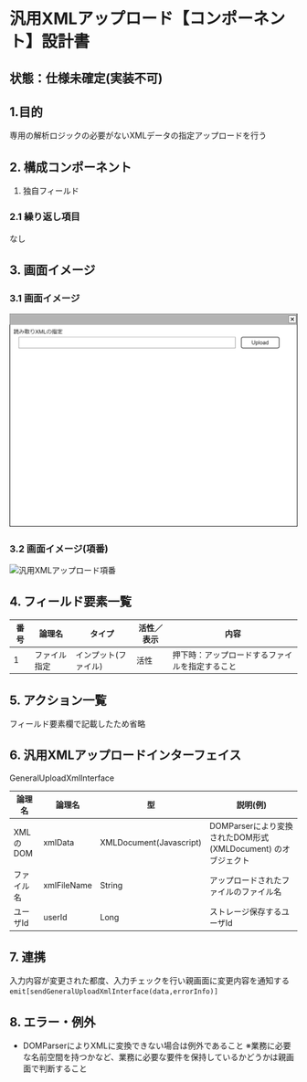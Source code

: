 ﻿# 汎用XMLアップロード【コンポーネント】設計書

## 状態：仕様未確定(実装不可)

## 1.目的

専用の解析ロジックの必要がないXMLデータの指定アップロードを行う

## 2. 構成コンポーネント

1. 独自フィールド

### 2.1 繰り返し項目

なし

## 3. 画面イメージ

### 3.1 画面イメージ

![汎用XMLアップロード](image/汎用XMLアップロード.drawio.png)

### 3.2 画面イメージ(項番)

![汎用XMLアップロード項番](image/汎用XMLアップロード項番.drawio.png)

## 4. フィールド要素一覧

| 番号 |    論理名    |        タイプ        | 活性／表示 |                      内容                      |
| ---- | ------------ | -------------------- | ---------- | ---------------------------------------------- |
| 1    | ファイル指定 | インプット(ファイル) | 活性       | 押下時：アップロードするファイルを指定すること |

## 5. アクション一覧

フィールド要素欄で記載したため省略

## 6. 汎用XMLアップロードインターフェイス

GeneralUploadXmlInterface

 |   論理名   |   論理名    |           型            |                           説明(例)                           |
 | ---------- | ----------- | ----------------------- | ------------------------------------------------------------ |
 | XMLのDOM   | xmlData     | XMLDocument(Javascript) | DOMParserにより変換されたDOM形式(XMLDocument) のオブジェクト |
 | ファイル名 | xmlFileName | String                  | アップロードされたファイルのファイル名                       |
 | ユーザId   | userId      | Long                    | ストレージ保存するユーザId                                   |

## 7. 連携

入力内容が変更された都度、入力チェックを行い親画面に変更内容を通知する`emit[sendGeneralUploadXmlInterface(data,errorInfo)]`

## 8. エラー・例外

- DOMParserによりXMLに変換できない場合は例外であること
※業務に必要な名前空間を持つかなど、業務に必要な要件を保持しているかどうかは親画面で判断すること
